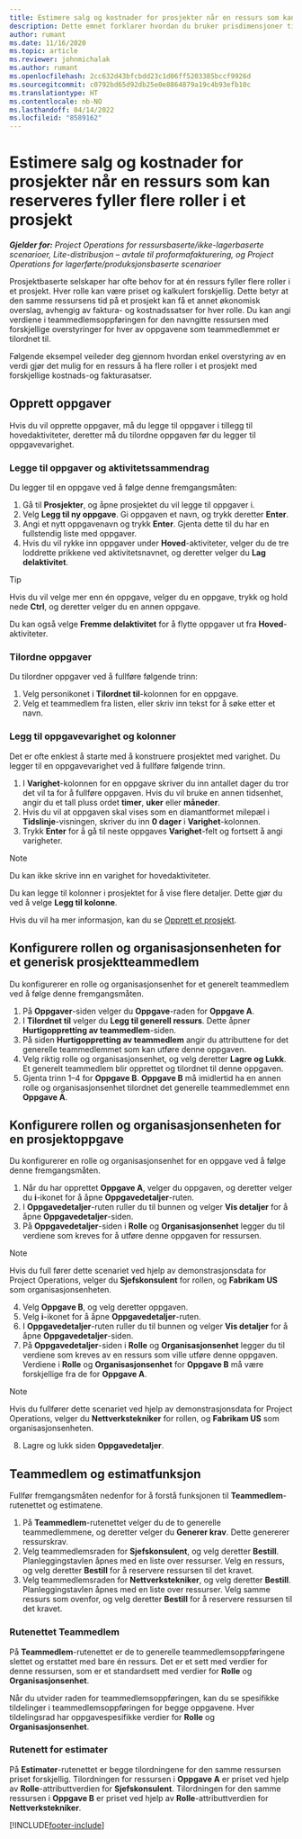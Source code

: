 ```yaml
---
title: Estimere salg og kostnader for prosjekter når en ressurs som kan reserveres fyller flere roller i et prosjekt
description: Dette emnet forklarer hvordan du bruker prisdimensjoner til å støtte pris- og kostnadsestimater for en ressurs som fyller flere roller i et prosjekt.
author: rumant
ms.date: 11/16/2020
ms.topic: article
ms.reviewer: johnmichalak
ms.author: rumant
ms.openlocfilehash: 2cc632d43bfcbdd23c1d06ff5203385bccf9926d
ms.sourcegitcommit: c0792bd65d92db25e0e8864879a19c4b93efb10c
ms.translationtype: HT
ms.contentlocale: nb-NO
ms.lasthandoff: 04/14/2022
ms.locfileid: "8589162"
---
```

# <a name="estimate-project-sales-and-costs-when-a-bookable-resource-fills-multiple-roles-on-a-project"></a>Estimere salg og kostnader for prosjekter når en ressurs som kan reserveres fyller flere roller i et prosjekt 

_**Gjelder for:** Project Operations for ressursbaserte/ikke-lagerbaserte scenarioer, Lite-distribusjon – avtale til proformafakturering, og Project Operations for lagerførte/produksjonsbaserte scenarioer_ 

Prosjektbaserte selskaper har ofte behov for at én ressurs fyller flere roller i et prosjekt. Hver rolle kan være priset og kalkulert forskjellig. Dette betyr at den samme ressursens tid på et prosjekt kan få et annet økonomisk overslag, avhengig av faktura- og kostnadssatser for hver rolle. Du kan angi verdiene i teammedlemsoppføringen for den navngitte ressursen med forskjellige overstyringer for hver av oppgavene som teammedlemmet er tilordnet til.

Følgende eksempel veileder deg gjennom hvordan enkel overstyring av en verdi gjør det mulig for en ressurs å ha flere roller i et prosjekt med forskjellige kostnads-og fakturasatser.

## <a name="create-tasks"></a>Opprett oppgaver
Hvis du vil opprette oppgaver, må du legge til oppgaver i tillegg til hovedaktiviteter, deretter må du tilordne oppgaven før du legger til oppgavevarighet. 

### <a name="add-tasks-and-summary-tasks"></a>Legge til oppgaver og aktivitetssammendrag
Du legger til en oppgave ved å følge denne fremgangsmåten:

1. Gå til **Prosjekter**, og åpne prosjektet du vil legge til oppgaver i.
2. Velg **Legg til ny oppgave**. Gi oppgaven et navn, og trykk deretter **Enter**.
3. Angi et nytt oppgavenavn og trykk **Enter**. Gjenta dette til du har en fullstendig liste med oppgaver.
3. Hvis du vil rykke inn oppgaver under **Hoved**-aktiviteter, velger du de tre loddrette prikkene ved aktivitetsnavnet, og deretter velger du **Lag delaktivitet**. 

  > [!TIP]
  > Hvis du vil velge mer enn én oppgave, velger du en oppgave, trykk og hold nede **Ctrl**, og deretter velger du en annen oppgave.
  >
  > Du kan også velge **Fremme delaktivitet** for å flytte oppgaver ut fra **Hoved**-aktiviteter.

### <a name="assign-tasks"></a>Tilordne oppgaver

Du tilordner oppgaver ved å fullføre følgende trinn:

1. Velg personikonet i **Tilordnet til**-kolonnen for en oppgave.
2. Velg et teammedlem fra listen, eller skriv inn tekst for å søke etter et navn.

### <a name="add-task-duration-and-columns"></a>Legg til oppgavevarighet og kolonner

Det er ofte enklest å starte med å konstruere prosjektet med varighet. Du legger til en oppgavevarighet ved å fullføre følgende trinn.

1. I **Varighet**-kolonnen for en oppgave skriver du inn antallet dager du tror det vil ta for å fullføre oppgaven. Hvis du vil bruke en annen tidsenhet, angir du et tall pluss ordet **timer**, **uker** eller **måneder**.
2. Hvis du vil at oppgaven skal vises som en diamantformet milepæl i **Tidslinje**-visningen, skriver du inn **0 dager** i **Varighet**-kolonnen.
3. Trykk **Enter**  for å gå til neste oppgaves **Varighet**-felt og fortsett å angi varigheter.

  > [!NOTE]
  > Du kan ikke skrive inn en varighet for hovedaktiviteter.

Du kan legge til kolonner i prosjektet for å vise flere detaljer. Dette gjør du ved å velge **Legg til kolonne**. 

Hvis du vil ha mer informasjon, kan du se [Opprett et prosjekt](https://support.microsoft.com/en-us/office/create-a-project-a5b5e823-fb2e-45fd-be00-7d84422d9749).

## <a name="set-up-the-role-and-organization-unit-for-a-generic-project-team-member"></a>Konfigurere rollen og organisasjonsenheten for et generisk prosjektteammedlem
Du konfigurerer en rolle og organisasjonsenhet for et generelt teammedlem ved å følge denne fremgangsmåten.

1. På **Oppgaver**-siden velger du **Oppgave**-raden for **Oppgave A**. 
2. I **Tilordnet til** velger du **Legg til generell ressurs**. Dette åpner **Hurtigoppretting av teammedlem**-siden.
3. På siden **Hurtigoppretting av teammedlem** angir du attributtene for det generelle teammedlemmet som kan utføre denne oppgaven.
4. Velg riktig rolle og organisasjonsenhet, og velg deretter **Lagre og Lukk**. Et generelt teammedlem blir opprettet og tilordnet til denne oppgaven. 
5. Gjenta trinn 1–4 for **Oppgave B**. **Oppgave B** må imidlertid ha en annen rolle og organisasjonsenhet tilordnet det generelle teammedlemmet enn **Oppgave A**. 

## <a name="set-up-the-role-and-organization-unit-for-a-project-task"></a>Konfigurere rollen og organisasjonsenheten for en prosjektoppgave
Du konfigurerer en rolle og organisasjonsenhet for en oppgave ved å følge denne fremgangsmåten.

1. Når du har opprettet **Oppgave A**, velger du oppgaven, og deretter velger du **i**-ikonet for å åpne **Oppgavedetaljer**-ruten. 
2. I **Oppgavedetaljer**-ruten ruller du til bunnen og velger **Vis detaljer** for å åpne **Oppgavedetaljer**-siden.
3. På **Oppgavedetaljer**-siden i **Rolle** og **Organisasjonsenhet** legger du til verdiene som kreves for å utføre denne oppgaven for ressursen. 

  > [!NOTE]
  > Hvis du full fører dette scenariet ved hjelp av demonstrasjonsdata for Project Operations, velger du **Sjefskonsulent** for rollen, og **Fabrikam US** som organisasjonsenheten.

4. Velg **Oppgave B**, og velg deretter oppgaven.
5. Velg **i**-ikonet for å åpne **Oppgavedetaljer**-ruten. 
6. I **Oppgavedetaljer**-ruten ruller du til bunnen og velger **Vis detaljer** for å åpne **Oppgavedetaljer**-siden.
7. På **Oppgavedetaljer**-siden i **Rolle** og **Organisasjonsenhet** legger du til verdiene som kreves av en ressurs som ville utføre denne oppgaven. Verdiene i **Rolle** og **Organisasjonsenhet** for **Oppgave B** må være forskjellige fra de for **Oppgave A**. 

  > [!NOTE]
  > Hvis du fullfører dette scenariet ved hjelp av demonstrasjonsdata for Project Operations, velger du **Nettverkstekniker** for rollen, og **Fabrikam US** som organisasjonsenheten.

8. Lagre og lukk siden **Oppgavedetaljer**. 

## <a name="team-member-and-estimates-behavior"></a>Teammedlem og estimatfunksjon 
Fullfør fremgangsmåten nedenfor for å forstå funksjonen til **Teammedlem**-rutenettet og estimatene.

1. På **Teammedlem**-rutenettet velger du de to generelle teammedlemmene, og deretter velger du **Generer krav**. Dette genererer ressurskrav. 
2. Velg teammedlemsraden for **Sjefskonsulent**, og velg deretter **Bestill**. Planleggingstavlen åpnes med en liste over ressurser. Velg en ressurs, og velg deretter **Bestill** for å reservere ressursen til det kravet.
3. Velg teammedlemsraden for **Nettverkstekniker**, og velg deretter **Bestill**. Planleggingstavlen åpnes med en liste over ressurser. Velg samme ressurs som ovenfor, og velg deretter **Bestill** for å reservere ressursen til det kravet.

### <a name="team-member-grid"></a>Rutenettet Teammedlem 

På **Teammedlem**-rutenettet er de to generelle teammedlemsoppføringene slettet og erstattet med bare én ressurs. Det er et sett med verdier for denne ressursen, som er et standardsett med verdier for **Rolle** og **Organisasjonsenhet**.

Når du utvider raden for teammedlemsoppføringen, kan du se spesifikke tildelinger i teammedlemsoppføringen for begge oppgavene. Hver tildelingsrad har oppgavespesifikke verdier for **Rolle** og **Organisasjonsenhet**. 

### <a name="estimates-grid"></a>Rutenett for estimater 

På **Estimater**-rutenettet er begge tilordningene for den samme ressursen priset forskjellig. Tilordningen for ressursen i **Oppgave A** er priset ved hjelp av **Rolle**-attributtverdien for **Sjefskonsulent**. Tilordningen for den samme ressursen i **Oppgave B** er priset ved hjelp av **Rolle**-attributtverdien for **Nettverkstekniker**.


[!INCLUDE[footer-include](../includes/footer-banner.md)]
